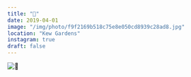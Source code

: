 ```yaml
---
title: "🌸"
date: 2019-04-01
image: "/img/photo/f9f2169b518c75e8e050cd8939c28ad8.jpg"
location: "Kew Gardens"
instagram: true
draft: false
---
```


![🌸](/img/photo/f9f2169b518c75e8e050cd8939c28ad8.jpg)

